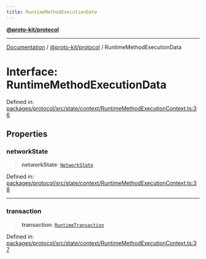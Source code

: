 ```yaml
---
title: RuntimeMethodExecutionData
---
```


[**@proto-kit/protocol**](../README.md)

***

[Documentation](../../../README.md) / [@proto-kit/protocol](../README.md) / RuntimeMethodExecutionData

# Interface: RuntimeMethodExecutionData

Defined in: [packages/protocol/src/state/context/RuntimeMethodExecutionContext.ts:36](https://github.com/proto-kit/framework/blob/b953c754e500c62f01fbbd6d09adfb2f5577269d/packages/protocol/src/state/context/RuntimeMethodExecutionContext.ts#L36)

## Properties

### networkState

> **networkState**: [`NetworkState`](../classes/NetworkState.md)

Defined in: [packages/protocol/src/state/context/RuntimeMethodExecutionContext.ts:38](https://github.com/proto-kit/framework/blob/b953c754e500c62f01fbbd6d09adfb2f5577269d/packages/protocol/src/state/context/RuntimeMethodExecutionContext.ts#L38)

***

### transaction

> **transaction**: [`RuntimeTransaction`](../classes/RuntimeTransaction.md)

Defined in: [packages/protocol/src/state/context/RuntimeMethodExecutionContext.ts:37](https://github.com/proto-kit/framework/blob/b953c754e500c62f01fbbd6d09adfb2f5577269d/packages/protocol/src/state/context/RuntimeMethodExecutionContext.ts#L37)
